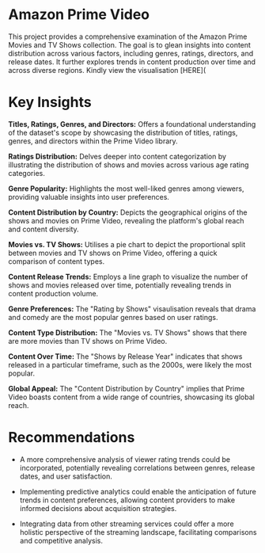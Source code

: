 # Amazon Prime Video   
This project provides a comprehensive examination of the Amazon Prime Movies and TV Shows collection. The goal is to glean insights into content distribution across various factors, including genres, ratings, directors, and release dates. It further explores trends in content production over time and across diverse regions. Kindly view the visualisation [HERE](  

# Key Insights

**Titles, Ratings, Genres, and Directors:** Offers a foundational understanding of the dataset's scope by showcasing the distribution of titles, ratings, genres, and directors within the Prime Video library.

**Ratings Distribution:** Delves deeper into content categorization by illustrating the distribution of shows and movies across various age rating categories.

**Genre Popularity:** Highlights the most well-liked genres among viewers, providing valuable insights into user preferences.

**Content Distribution by Country:** Depicts the geographical origins of the shows and movies on Prime Video, revealing the platform's global reach and content diversity.

**Movies vs. TV Shows:** Utilises a pie chart to depict the proportional split between movies and TV shows on Prime Video, offering a quick comparison of content types.

**Content Release Trends:** Employs a line graph to visualize the number of shows and movies released over time, potentially revealing trends in content production volume.

**Genre Preferences:** The "Rating by Shows" visaulisation reveals that drama and comedy are the most popular genres based on user ratings.

**Content Type Distribution:** The "Movies vs. TV Shows"  shows that there are more movies than TV shows on Prime Video.

**Content Over Time:** The "Shows by Release Year" indicates that shows released in a particular timeframe, such as the 2000s, were likely the most popular.

**Global Appeal:** The "Content Distribution by Country"   implies that Prime Video boasts content from a wide range of countries, showcasing its global reach.

# Recommendations

- A more comprehensive analysis of viewer rating trends could be incorporated, potentially revealing correlations between genres, release dates, and user satisfaction.

- Implementing predictive analytics could enable the anticipation of future trends in content preferences, allowing content providers to make informed decisions about acquisition strategies.

- Integrating data from other streaming services could offer a more holistic perspective of the streaming landscape, facilitating comparisons and competitive analysis.
